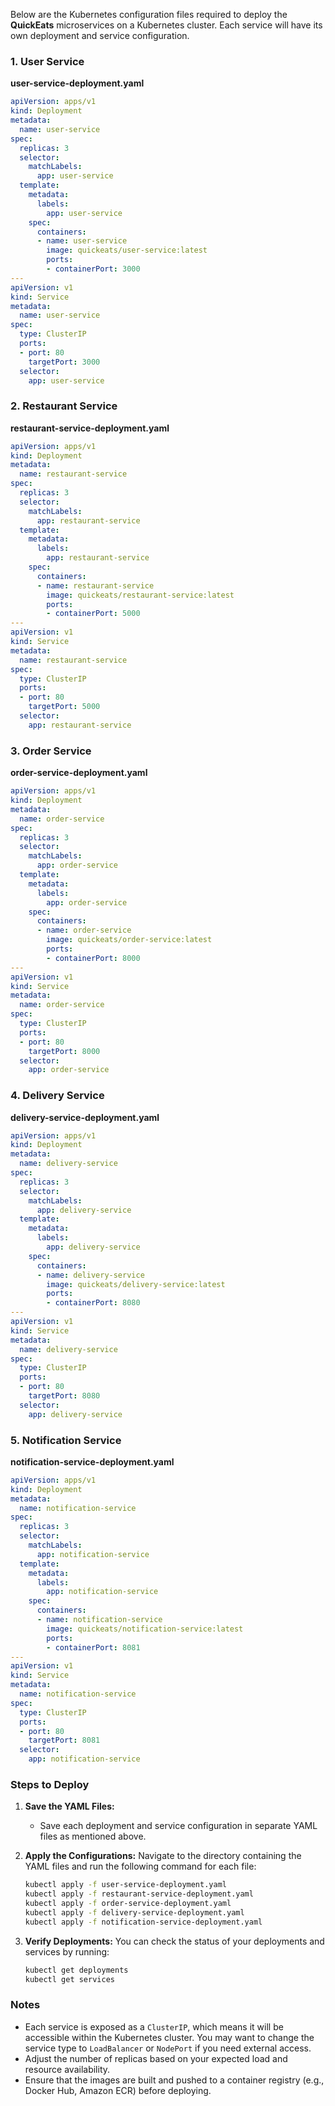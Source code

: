 Below are the Kubernetes configuration files required to deploy the **QuickEats** microservices on a Kubernetes cluster. Each service will have its own deployment and service configuration.

### 1. User Service

**user-service-deployment.yaml**

```yaml
apiVersion: apps/v1
kind: Deployment
metadata:
  name: user-service
spec:
  replicas: 3
  selector:
    matchLabels:
      app: user-service
  template:
    metadata:
      labels:
        app: user-service
    spec:
      containers:
      - name: user-service
        image: quickeats/user-service:latest
        ports:
        - containerPort: 3000
---
apiVersion: v1
kind: Service
metadata:
  name: user-service
spec:
  type: ClusterIP
  ports:
  - port: 80
    targetPort: 3000
  selector:
    app: user-service
```

### 2. Restaurant Service

**restaurant-service-deployment.yaml**

```yaml
apiVersion: apps/v1
kind: Deployment
metadata:
  name: restaurant-service
spec:
  replicas: 3
  selector:
    matchLabels:
      app: restaurant-service
  template:
    metadata:
      labels:
        app: restaurant-service
    spec:
      containers:
      - name: restaurant-service
        image: quickeats/restaurant-service:latest
        ports:
        - containerPort: 5000
---
apiVersion: v1
kind: Service
metadata:
  name: restaurant-service
spec:
  type: ClusterIP
  ports:
  - port: 80
    targetPort: 5000
  selector:
    app: restaurant-service
```

### 3. Order Service

**order-service-deployment.yaml**

```yaml
apiVersion: apps/v1
kind: Deployment
metadata:
  name: order-service
spec:
  replicas: 3
  selector:
    matchLabels:
      app: order-service
  template:
    metadata:
      labels:
        app: order-service
    spec:
      containers:
      - name: order-service
        image: quickeats/order-service:latest
        ports:
        - containerPort: 8000
---
apiVersion: v1
kind: Service
metadata:
  name: order-service
spec:
  type: ClusterIP
  ports:
  - port: 80
    targetPort: 8000
  selector:
    app: order-service
```

### 4. Delivery Service

**delivery-service-deployment.yaml**

```yaml
apiVersion: apps/v1
kind: Deployment
metadata:
  name: delivery-service
spec:
  replicas: 3
  selector:
    matchLabels:
      app: delivery-service
  template:
    metadata:
      labels:
        app: delivery-service
    spec:
      containers:
      - name: delivery-service
        image: quickeats/delivery-service:latest
        ports:
        - containerPort: 8080
---
apiVersion: v1
kind: Service
metadata:
  name: delivery-service
spec:
  type: ClusterIP
  ports:
  - port: 80
    targetPort: 8080
  selector:
    app: delivery-service
```

### 5. Notification Service

**notification-service-deployment.yaml**

```yaml
apiVersion: apps/v1
kind: Deployment
metadata:
  name: notification-service
spec:
  replicas: 3
  selector:
    matchLabels:
      app: notification-service
  template:
    metadata:
      labels:
        app: notification-service
    spec:
      containers:
      - name: notification-service
        image: quickeats/notification-service:latest
        ports:
        - containerPort: 8081
---
apiVersion: v1
kind: Service
metadata:
  name: notification-service
spec:
  type: ClusterIP
  ports:
  - port: 80
    targetPort: 8081
  selector:
    app: notification-service
```

### Steps to Deploy

1. **Save the YAML Files:**
   - Save each deployment and service configuration in separate YAML files as mentioned above.

2. **Apply the Configurations:**
   Navigate to the directory containing the YAML files and run the following command for each file:

   ```bash
   kubectl apply -f user-service-deployment.yaml
   kubectl apply -f restaurant-service-deployment.yaml
   kubectl apply -f order-service-deployment.yaml
   kubectl apply -f delivery-service-deployment.yaml
   kubectl apply -f notification-service-deployment.yaml
   ```

3. **Verify Deployments:**
   You can check the status of your deployments and services by running:

   ```bash
   kubectl get deployments
   kubectl get services
   ```

### Notes
- Each service is exposed as a `ClusterIP`, which means it will be accessible within the Kubernetes cluster. You may want to change the service type to `LoadBalancer` or `NodePort` if you need external access.
- Adjust the number of replicas based on your expected load and resource availability.
- Ensure that the images are built and pushed to a container registry (e.g., Docker Hub, Amazon ECR) before deploying.
